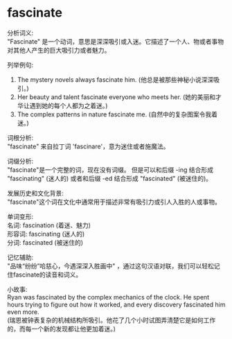 # fascinate

分析词义:  
"Fascinate" 是一个动词，意思是深深吸引或入迷。它描述了一个人、物或者事物对其他人产生的巨大吸引力或者魅力。

  

列举例句:

  

1.  The mystery novels always fascinate him. (他总是被那些神秘小说深深吸引。)
2.  Her beauty and talent fascinate everyone who meets her. (她的美丽和才华让遇到她的每个人都为之着迷。)
3.  The complex patterns in nature fascinate me. (自然中的复杂图案令我着迷。)

  

词根分析:  
"fascinate" 来自拉丁词 'fascinare'，意为迷住或者施魔法。

  

词缀分析:  
"fascinate"是一个完整的词，现在没有词缀。 但是可以和后缀 -ing 结合形成 "fascinating" (迷人的) 或者和后缀 -ed 结合形成 "fascinated" (被迷住的)。

  

发展历史和文化背景:  
"fascinate"这个词在文化中通常用于描述非常有吸引力或引人入胜的人或事物。

  

单词变形:  
名词: fascination (着迷、魅力)  
形容词: fascinating (迷人的)  
分词: fascinated (被迷住的)

  

记忆辅助:  
"品味“纷纷”哈慈心，今遇深深入胜画中" ，通过这句汉语对联，我们可以轻松记住fascinate的读音和词义。

  

小故事:  
Ryan was fascinated by the complex mechanics of the clock. He spent hours trying to figure out how it worked, and every discovery fascinated him even more.  
(瑞恩被钟表复杂的机械结构所吸引。他花了几个小时试图弄清楚它是如何工作的，而每一个新的发现都让他更加着迷。)
